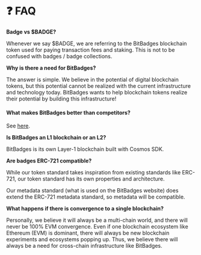 # ❓ FAQ

**Badge vs $BADGE?**

Whenever we say $BADGE, we are referring to the BitBadges blockchain token used for paying transaction fees and staking. This is not to be confused with badges / badge collections.

**Why is there a need for BitBadges?**

The answer is simple. We believe in the potential of digital blockchain tokens, but this potential cannot be realized with the current infrastructure and technology today. BitBadges wants to help blockchain tokens realize their potential by building this infrastructure!

#### What makes BitBadges better than competitors?

See [here](../#improvements-over-existing-standards).

**Is BitBadges an L1 blockchain or an L2?**

BitBadges is its own Layer-1 blockchain built with Cosmos SDK.&#x20;

**Are badges ERC-721 compatible?**

While our token standard takes inspiration from existing standards like ERC-721, our token standard has its own properties and architecture.

Our metadata standard (what is used on the BitBadges website) does extend the ERC-721 metadata standard, so metadata will be compatible.

**What happens if there is convergence to a single blockchain?**

Personally, we believe it will always be a multi-chain world, and there will never be 100% EVM convergence. Even if one blockchain ecosystem like Ethereum (EVM) is dominant, there will always be new blockchain experiments and ecosystems popping up. Thus, we believe there will always be a need for cross-chain infrastructure like BitBadges.&#x20;
